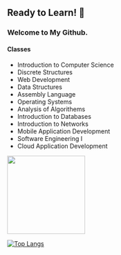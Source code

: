 ## Ready to Learn! 👋

### Welcome to My Github.

#### Classes
- Introduction to Computer Science
- Discrete Structures
- Web Development
- Data Structures
- Assembly Language
- Operating Systems
- Analysis of Algorithems 
- Introduction to Databases
- Introduction to Networks
- Mobile Application Development
- Software Engineering I
- Cloud Application Development


<img height="180em" src="https://github-readme-stats.vercel.app/api?username=shenalexw&theme=dark&show_icons=true&hide_border=true&&count_private=true&include_all_commits=true" />

[![Top Langs](https://github-readme-stats.vercel.app/api/top-langs/?username=shenalexw&theme=dark)](https://github.com/anuraghazra/github-readme-stats)


